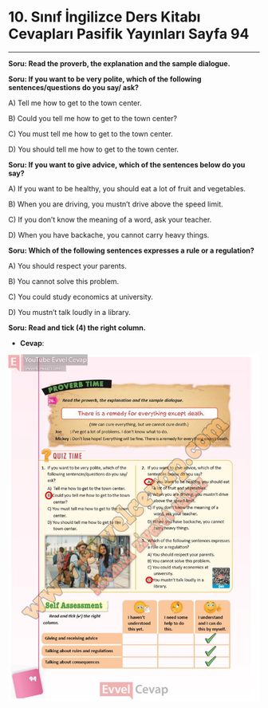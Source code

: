 # 10. Sınıf İngilizce Ders Kitabı Cevapları Pasifik Yayınları Sayfa 94

---

**Soru: Read the proverb, the explanation and the sample dialogue.**

**Soru: If you want to be very polite, which of the following sentences/questions do you say/ ask?**

A) Tell me how to get to the town center.

 B) Could you tell me how to get to the town center?

 C) You must tell me how to get to the town center.

 D) You should tell me how to get to the town center.

**Soru: If you want to give advice, which of the sentences below do you say?**

A) If you want to be healthy, you should eat a lot of fruit and vegetables.

 B) When you are driving, you mustn’t drive above the speed limit.

 C) If you don’t know the meaning of a word, ask your teacher.

 D) When you have backache, you cannot carry heavy things.

**Soru: Which of the following sentences expresses a rule or a regulation?**

A) You should respect your parents.

 B) You cannot solve this problem.

 C) You could study economics at university.

 D) You mustn’t talk loudly in a library.

**Soru: Read and tick (4) the right column.**

-   **Cevap**:

![Image 1](./image_1.jpg)